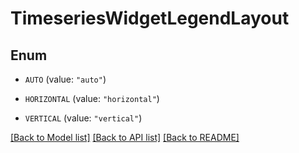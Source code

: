 # TimeseriesWidgetLegendLayout

## Enum

- `AUTO` (value: `"auto"`)

- `HORIZONTAL` (value: `"horizontal"`)

- `VERTICAL` (value: `"vertical"`)

[[Back to Model list]](../README.md#documentation-for-models) [[Back to API list]](../README.md#documentation-for-api-endpoints) [[Back to README]](../README.md)
